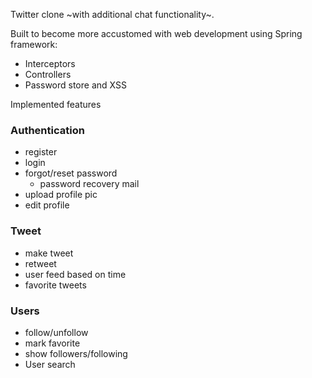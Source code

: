 Twitter clone ~with additional chat functionality~.

Built to become more accustomed with web development using Spring framework:
* Interceptors
* Controllers
* Password store and XSS

Implemented features
### Authentication
* register
* login
* forgot/reset password
  * password recovery mail
* upload profile pic
* edit profile

### Tweet
* make tweet
* retweet
* user feed based on time
* favorite tweets


### Users
* follow/unfollow
* mark favorite
* show followers/following
* User search
